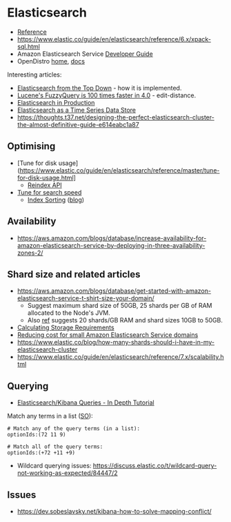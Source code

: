 # Elasticsearch

* [Reference](https://www.elastic.co/guide/en/elasticsearch/reference/current/index.html)
* <https://www.elastic.co/guide/en/elasticsearch/reference/6.x/xpack-sql.html>
* Amazon Elasticsearch Service [Developer Guide](https://docs.aws.amazon.com/elasticsearch-service/latest/developerguide/)
* OpenDistro [home](https://opendistro.github.io/), [docs](https://opendistro.github.io/for-elasticsearch-docs/)

Interesting articles:
* [Elasticsearch from the Top Down](https://www.elastic.co/blog/found-elasticsearch-top-down) - how it is implemented.
* [Lucene's FuzzyQuery is 100 times faster in 4.0](http://blog.mikemccandless.com/2011/03/lucenes-fuzzyquery-is-100-times-faster.html) - edit-distance.
* [Elasticsearch in Production](https://www.elastic.co/blog/found-elasticsearch-in-production)
* [Elasticsearch as a Time Series Data Store](https://www.elastic.co/blog/elasticsearch-as-a-time-series-data-store)
* <https://thoughts.t37.net/designing-the-perfect-elasticsearch-cluster-the-almost-definitive-guide-e614eabc1a87>

## Optimising

* [Tune for disk usage](https://www.elastic.co/guide/en/elasticsearch/reference/master/tune-for-disk-usage.html]
    * [Reindex API](https://www.elastic.co/guide/en/elasticsearch/reference/current/docs-reindex.html)
* [Tune for search speed](https://www.elastic.co/guide/en/elasticsearch/reference/master/tune-for-search-speed.html)
    * [Index Sorting](https://www.elastic.co/guide/en/elasticsearch/reference/master/index-modules-index-sorting.html) ([blog](https://www.elastic.co/blog/index-sorting-elasticsearch-6-0))

## Availability

* <https://aws.amazon.com/blogs/database/increase-availability-for-amazon-elasticsearch-service-by-deploying-in-three-availability-zones-2/>

## Shard size and related articles

* <https://aws.amazon.com/blogs/database/get-started-with-amazon-elasticsearch-service-t-shirt-size-your-domain/>
    * Suggest maximum shard size of 50GB, 25 shards per GB of RAM allocated to the Node's JVM.
    * Also [ref](https://www.elastic.co/guide/en/elasticsearch/reference/current/size-your-shards.html#shard-size-recommendation) suggests 20 shards/GB RAM and shard sizes 10GB to 50GB.
* [Calculating Storage Requirements](https://docs.aws.amazon.com/elasticsearch-service/latest/developerguide/sizing-domains.html#aes-bp-storage)
* [Reducing cost for small Amazon Elasticsearch Service domains](https://aws.amazon.com/blogs/database/reducing-cost-for-small-amazon-elasticsearch-service-domains/)
* <https://www.elastic.co/blog/how-many-shards-should-i-have-in-my-elasticsearch-cluster>
* <https://www.elastic.co/guide/en/elasticsearch/reference/7.x/scalability.html>

## Querying

* [Elasticsearch/Kibana Queries - In Depth Tutorial](https://www.timroes.de/2016/05/29/elasticsearch-kibana-queries-in-depth-tutorial/)

Match any terms in a list ([SO](https://stackoverflow.com/questions/50473420/lucene-query-for-array-and-in-all-in-any-in-operations)):



```
# Match any of the query terms (in a list):
optionIds:(72 11 9)

# Match all of the query terms:
optionIds:(+72 +11 +9)
```

* Wildcard querying issues: <https://discuss.elastic.co/t/wildcard-query-not-working-as-expected/84447/2>

## Issues

* <https://dev.sobeslavsky.net/kibana-how-to-solve-mapping-conflict/>